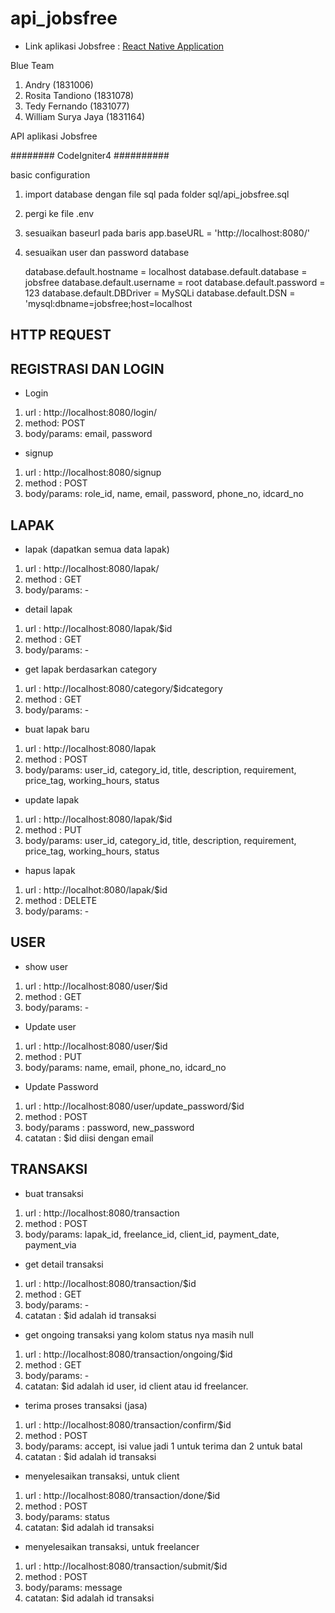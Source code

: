 # api_jobsfree

- Link aplikasi Jobsfree : [React Native Application](https://github.com/wisuja/Jobsfree)

Blue Team

1. Andry (1831006)
2. Rosita Tandiono (1831078)
3. Tedy Fernando (1831077)
4. William Surya Jaya (1831164)

API aplikasi Jobsfree

######## CodeIgniter4 ##########

basic configuration

1.  import database dengan file sql pada folder sql/api_jobsfree.sql
2.  pergi ke file .env
3.  sesuaikan baseurl pada baris app.baseURL = 'http://localhost:8080/'
4.  sesuaikan user dan password database

    database.default.hostname = localhost
    database.default.database = jobsfree
    database.default.username = root
    database.default.password = 123
    database.default.DBDriver = MySQLi
    database.default.DSN = 'mysql:dbname=jobsfree;host=localhost

## HTTP REQUEST

## REGISTRASI DAN LOGIN

- Login

1. url : http://localhost:8080/login/
2. method: POST
3. body/params: email, password

- signup

1. url : http://localhost:8080/signup
2. method : POST
3. body/params: role_id, name, email, password, phone_no, idcard_no

## LAPAK

- lapak (dapatkan semua data lapak)

1. url : http://localhost:8080/lapak/
2. method : GET
3. body/params: -

- detail lapak

1. url : http://localhost:8080/lapak/$id
2. method : GET
3. body/params: -

- get lapak berdasarkan category

1. url : http://localhost:8080/category/$idcategory
2. method : GET
3. body/params: -

- buat lapak baru

1. url : http://localhost:8080/lapak
2. method : POST
3. body/params: user_id, category_id, title, description, requirement, price_tag, working_hours, status

- update lapak

1. url : http://localhost:8080/lapak/$id
2. method : PUT
3. body/params: user_id, category_id, title, description, requirement, price_tag, working_hours, status

- hapus lapak

1. url : http://localhot:8080/lapak/$id
2. method : DELETE
3. body/params: -

## USER

- show user

1. url : http://localhost:8080/user/$id
2. method : GET
3. body/params: -

- Update user

1. url : http://localhost:8080/user/$id
2. method : PUT
3. body/params: name, email, phone_no, idcard_no

- Update Password

1. url : http://localhost:8080/user/update_password/$id
2. method : POST
3. body/params : password, new_password
4. catatan : $id diisi dengan email

## TRANSAKSI

- buat transaksi

1. url : http://localhost:8080/transaction
2. method : POST
3. body/params: lapak_id, freelance_id, client_id, payment_date, payment_via

- get detail transaksi

1. url : http://localhost:8080/transaction/$id
2. method : GET
3. body/params: -
4. catatan : $id adalah id transaksi

- get ongoing transaksi yang kolom status nya masih null

1. url : http://localhost:8080/transaction/ongoing/$id
2. method : GET
3. body/params: -
4. catatan: $id adalah id user, id client atau id freelancer.

- terima proses transaksi (jasa)

1. url : http://localhost:8080/transaction/confirm/$id
2. method : POST
3. body/params: accept, isi value jadi 1 untuk terima dan 2 untuk batal
4. catatan : $id adalah id transaksi

- menyelesaikan transaksi, untuk client

1. url : http://localhost:8080/transaction/done/$id
2. method : POST
3. body/params: status
4. catatan: $id adalah id transaksi

- menyelesaikan transaksi, untuk freelancer

1. url : http://localhost:8080/transaction/submit/$id
2. method : POST
3. body/params: message
4. catatan: $id adalah id transaksi
